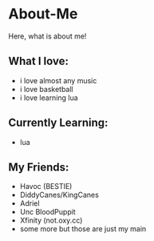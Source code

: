 # About-Me
Here, what is about me!

## What I love:
- i love almost any music
- i love basketball
- i love learning lua

## Currently Learning:
- lua

## My Friends:
- Havoc (BESTIE)
- DiddyCanes/KingCanes
- Adriel
- Unc BloodPuppit
- Xfinity (not.oxy.cc)
- some more but those are just my main

##
